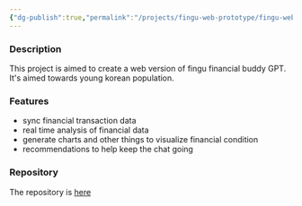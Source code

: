 ```yaml
---
{"dg-publish":true,"permalink":"/projects/fingu-web-prototype/fingu-web-prototype/"}
---
```


### Description

This project is aimed to create a web version of fingu financial buddy GPT. It's aimed towards young korean population.

### Features

- sync financial transaction data
- real time analysis of financial data
- generate charts and other things to visualize financial condition
- recommendations to help keep the chat going

###  Repository

The repository is [here](https://github.com/FINGU-GRINDA/FINGU-WEB-PROTOTYPE)